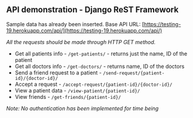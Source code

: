 ## API demonstration - Django ReST Framework

Sample data has already been inserted.
Base API URL: [https://testing-19.herokuapp.com/api/](https://testing-19.herokuapp.com/api/)

*All the requests should be made through HTTP GET method.*

 - Get all patients info - `/get-patients/` - returns just the name, ID of the patient
 - Get all doctors info - `/get-doctors/` - returns name, ID of the doctors
 - Send a friend request to a patient - `/send-request/{patient-id}/{doctor-id}/`
 - Accept a request - `/accept-request/{patient-id}/{doctor-id}/`
 - View a patient data - `/view-patient/{patient-id}/`
 - View friends - `/get-friends/{patient-id}/`

 *Note: No authentication has been implemented for time being*
